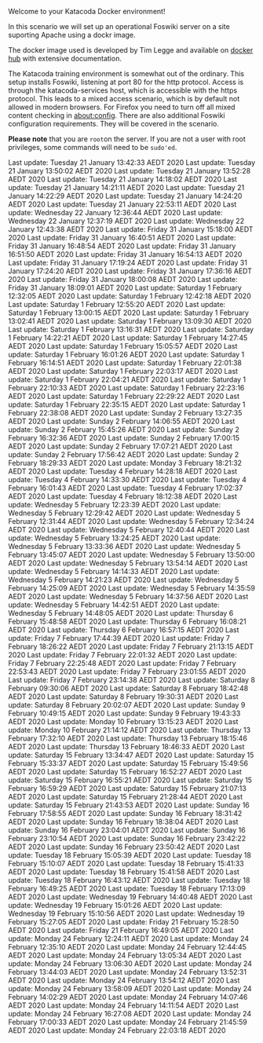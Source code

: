 Welcome to your Katacoda Docker environment!

In this scenario we will set up an operational Foswiki server on a site suporting Apache using a dockr image.

The docker image used is developed by Tim Legge and available on
[docker hub](https://hub.docker.com/r/timlegge/docker-foswiki)
with extensive documentation.

The Katacoda training environment is somewhat out of the ordinary. This setup installs Foswiki, listening at port 80 for the http protocol.
Access is through the katacoda-services host, which is accessible with the https protocol.
This leads to a mixed access scenario, which is by default not allowed in modern browsers.
For Firefox  you need to turn off all mixed content checking in
[about:config](https://docs.sdl.com/LiveContent/content/en-US/SDL%20Web-v5/GUID-A96F0612-53DE-4E35-AE09-48D57146D6E4).
There are also additional Foswiki configuration requirements. They will be covered in the scenario.

**Please note** that you are `root`on the server.
If you are not a user with root privileges, some commands will need to be `sudo'ed`.




























Last update: Tuesday 21 January  13:42:33 AEDT 2020
Last update: Tuesday 21 January  13:50:02 AEDT 2020
Last update: Tuesday 21 January  13:52:28 AEDT 2020
Last update: Tuesday 21 January  14:18:02 AEDT 2020
Last update: Tuesday 21 January  14:21:11 AEDT 2020
Last update: Tuesday 21 January  14:22:29 AEDT 2020
Last update: Tuesday 21 January  14:24:20 AEDT 2020
Last update: Tuesday 21 January  22:53:11 AEDT 2020
Last update: Wednesday 22 January  12:36:44 AEDT 2020
Last update: Wednesday 22 January  12:37:19 AEDT 2020
Last update: Wednesday 22 January  12:43:38 AEDT 2020
Last update: Friday 31 January  15:18:00 AEDT 2020
Last update: Friday 31 January  16:40:51 AEDT 2020
Last update: Friday 31 January  16:48:54 AEDT 2020
Last update: Friday 31 January  16:51:50 AEDT 2020
Last update: Friday 31 January  16:54:13 AEDT 2020
Last update: Friday 31 January  17:19:24 AEDT 2020
Last update: Friday 31 January  17:24:20 AEDT 2020
Last update: Friday 31 January  17:36:16 AEDT 2020
Last update: Friday 31 January  18:00:08 AEDT 2020
Last update: Friday 31 January  18:09:01 AEDT 2020
Last update: Saturday 1 February  12:32:05 AEDT 2020
Last update: Saturday 1 February  12:42:18 AEDT 2020
Last update: Saturday 1 February  12:55:20 AEDT 2020
Last update: Saturday 1 February  13:00:15 AEDT 2020
Last update: Saturday 1 February  13:02:41 AEDT 2020
Last update: Saturday 1 February  13:09:30 AEDT 2020
Last update: Saturday 1 February  13:16:31 AEDT 2020
Last update: Saturday 1 February  14:22:21 AEDT 2020
Last update: Saturday 1 February  14:27:45 AEDT 2020
Last update: Saturday 1 February  15:05:57 AEDT 2020
Last update: Saturday 1 February  16:01:26 AEDT 2020
Last update: Saturday 1 February  16:14:51 AEDT 2020
Last update: Saturday 1 February  22:01:38 AEDT 2020
Last update: Saturday 1 February  22:03:17 AEDT 2020
Last update: Saturday 1 February  22:04:21 AEDT 2020
Last update: Saturday 1 February  22:10:33 AEDT 2020
Last update: Saturday 1 February  22:23:16 AEDT 2020
Last update: Saturday 1 February  22:29:22 AEDT 2020
Last update: Saturday 1 February  22:35:15 AEDT 2020
Last update: Saturday 1 February  22:38:08 AEDT 2020
Last update: Sunday 2 February  13:27:35 AEDT 2020
Last update: Sunday 2 February  14:06:55 AEDT 2020
Last update: Sunday 2 February  15:45:26 AEDT 2020
Last update: Sunday 2 February  16:32:36 AEDT 2020
Last update: Sunday 2 February  17:00:15 AEDT 2020
Last update: Sunday 2 February  17:07:21 AEDT 2020
Last update: Sunday 2 February  17:56:42 AEDT 2020
Last update: Sunday 2 February  18:29:33 AEDT 2020
Last update: Monday 3 February  18:21:32 AEDT 2020
Last update: Tuesday 4 February  14:28:18 AEDT 2020
Last update: Tuesday 4 February  14:33:30 AEDT 2020
Last update: Tuesday 4 February  16:01:43 AEDT 2020
Last update: Tuesday 4 February  17:02:37 AEDT 2020
Last update: Tuesday 4 February  18:12:38 AEDT 2020
Last update: Wednesday 5 February  12:23:39 AEDT 2020
Last update: Wednesday 5 February  12:29:42 AEDT 2020
Last update: Wednesday 5 February  12:31:44 AEDT 2020
Last update: Wednesday 5 February  12:34:24 AEDT 2020
Last update: Wednesday 5 February  12:40:44 AEDT 2020
Last update: Wednesday 5 February  13:24:25 AEDT 2020
Last update: Wednesday 5 February  13:33:36 AEDT 2020
Last update: Wednesday 5 February  13:45:07 AEDT 2020
Last update: Wednesday 5 February  13:50:00 AEDT 2020
Last update: Wednesday 5 February  13:54:14 AEDT 2020
Last update: Wednesday 5 February  14:14:33 AEDT 2020
Last update: Wednesday 5 February  14:21:23 AEDT 2020
Last update: Wednesday 5 February  14:25:09 AEDT 2020
Last update: Wednesday 5 February  14:35:59 AEDT 2020
Last update: Wednesday 5 February  14:37:56 AEDT 2020
Last update: Wednesday 5 February  14:42:51 AEDT 2020
Last update: Wednesday 5 February  14:48:05 AEDT 2020
Last update: Thursday 6 February  15:48:58 AEDT 2020
Last update: Thursday 6 February  16:08:21 AEDT 2020
Last update: Thursday 6 February  16:57:15 AEDT 2020
Last update: Friday 7 February  17:44:39 AEDT 2020
Last update: Friday 7 February  18:26:22 AEDT 2020
Last update: Friday 7 February  21:13:15 AEDT 2020
Last update: Friday 7 February  22:01:32 AEDT 2020
Last update: Friday 7 February  22:25:48 AEDT 2020
Last update: Friday 7 February  22:53:43 AEDT 2020
Last update: Friday 7 February  23:01:55 AEDT 2020
Last update: Friday 7 February  23:14:38 AEDT 2020
Last update: Saturday 8 February  09:30:06 AEDT 2020
Last update: Saturday 8 February  18:42:48 AEDT 2020
Last update: Saturday 8 February  19:30:31 AEDT 2020
Last update: Saturday 8 February  20:02:07 AEDT 2020
Last update: Sunday 9 February  10:49:15 AEDT 2020
Last update: Sunday 9 February  19:43:33 AEDT 2020
Last update: Monday 10 February  13:15:23 AEDT 2020
Last update: Monday 10 February  21:14:12 AEDT 2020
Last update: Thursday 13 February  17:32:10 AEDT 2020
Last update: Thursday 13 February  18:15:46 AEDT 2020
Last update: Thursday 13 February  18:46:33 AEDT 2020
Last update: Saturday 15 February  13:34:47 AEDT 2020
Last update: Saturday 15 February  15:33:37 AEDT 2020
Last update: Saturday 15 February  15:49:56 AEDT 2020
Last update: Saturday 15 February  16:52:27 AEDT 2020
Last update: Saturday 15 February  16:55:21 AEDT 2020
Last update: Saturday 15 February  16:59:29 AEDT 2020
Last update: Saturday 15 February  21:07:13 AEDT 2020
Last update: Saturday 15 February  21:28:44 AEDT 2020
Last update: Saturday 15 February  21:43:53 AEDT 2020
Last update: Sunday 16 February  17:58:55 AEDT 2020
Last update: Sunday 16 February  18:31:42 AEDT 2020
Last update: Sunday 16 February  18:38:04 AEDT 2020
Last update: Sunday 16 February  23:04:01 AEDT 2020
Last update: Sunday 16 February  23:10:54 AEDT 2020
Last update: Sunday 16 February  23:42:22 AEDT 2020
Last update: Sunday 16 February  23:50:42 AEDT 2020
Last update: Tuesday 18 February  15:05:39 AEDT 2020
Last update: Tuesday 18 February  15:10:07 AEDT 2020
Last update: Tuesday 18 February  15:41:33 AEDT 2020
Last update: Tuesday 18 February  15:41:58 AEDT 2020
Last update: Tuesday 18 February  16:43:12 AEDT 2020
Last update: Tuesday 18 February  16:49:25 AEDT 2020
Last update: Tuesday 18 February  17:13:09 AEDT 2020
Last update: Wednesday 19 February  14:40:48 AEDT 2020
Last update: Wednesday 19 February  15:01:26 AEDT 2020
Last update: Wednesday 19 February  15:10:56 AEDT 2020
Last update: Wednesday 19 February  15:27:05 AEDT 2020
Last update: Friday 21 February  15:28:50 AEDT 2020
Last update: Friday 21 February  16:49:05 AEDT 2020
Last update: Monday 24 February  12:24:11 AEDT 2020
Last update: Monday 24 February  12:35:10 AEDT 2020
Last update: Monday 24 February  12:44:45 AEDT 2020
Last update: Monday 24 February  13:05:34 AEDT 2020
Last update: Monday 24 February  13:06:30 AEDT 2020
Last update: Monday 24 February  13:44:03 AEDT 2020
Last update: Monday 24 February  13:52:31 AEDT 2020
Last update: Monday 24 February  13:54:12 AEDT 2020
Last update: Monday 24 February  13:58:09 AEDT 2020
Last update: Monday 24 February  14:02:29 AEDT 2020
Last update: Monday 24 February  14:07:46 AEDT 2020
Last update: Monday 24 February  14:11:54 AEDT 2020
Last update: Monday 24 February  16:27:08 AEDT 2020
Last update: Monday 24 February  17:00:33 AEDT 2020
Last update: Monday 24 February  21:45:59 AEDT 2020
Last update: Monday 24 February  22:03:18 AEDT 2020
